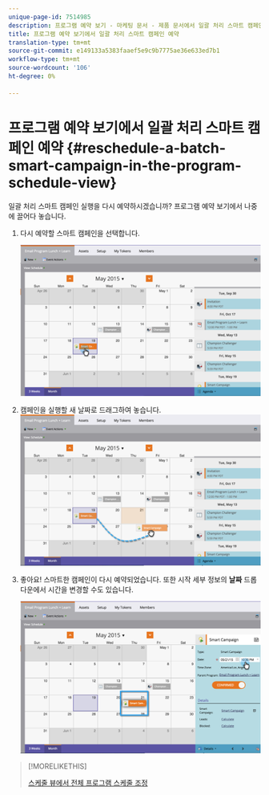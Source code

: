 ```yaml
---
unique-page-id: 7514985
description: 프로그램 예약 보기 - 마케팅 문서 - 제품 문서에서 일괄 처리 스마트 캠페인 예약
title: 프로그램 예약 보기에서 일괄 처리 스마트 캠페인 예약
translation-type: tm+mt
source-git-commit: e149133a5383faaef5e9c9b7775ae36e633ed7b1
workflow-type: tm+mt
source-wordcount: '106'
ht-degree: 0%

---
```



# 프로그램 예약 보기에서 일괄 처리 스마트 캠페인 예약 {#reschedule-a-batch-smart-campaign-in-the-program-schedule-view}

일괄 처리 스마트 캠페인 실행을 다시 예약하시겠습니까? 프로그램 예약 보기에서 나중에 끌어다 놓습니다.

1. 다시 예약할 스마트 캠페인을 선택합니다.

   ![](assets/image2015-5-19-12-3a8-3a28.png)

1. 캠페인을 실행할 새 날짜로 드래그하여 놓습니다. ![](assets/image2015-5-19-12-3a12-3a1.png)

1. 좋아요! 스마트한 캠페인이 다시 예약되었습니다. 또한 시작 세부 정보의 **날짜** 드롭다운에서 시간을 변경할 수도 있습니다.

   ![](assets/image2015-5-19-12-3a15-3a38.png)

>[!MORELIKETHIS]
>
>[스케줄 뷰에서 전체 프로그램 스케줄 조정](rescheduling-an-entire-program-from-the-schedule-view.md)

